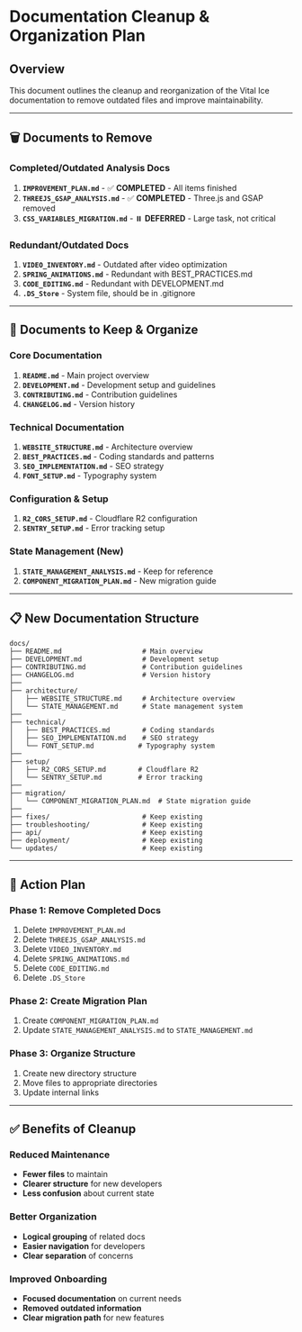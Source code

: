 # Documentation Cleanup & Organization Plan

## Overview

This document outlines the cleanup and reorganization of the Vital Ice documentation to remove outdated files and improve maintainability.

---

## 🗑️ **Documents to Remove**

### **Completed/Outdated Analysis Docs**

1. **`IMPROVEMENT_PLAN.md`** - ✅ **COMPLETED** - All items finished
2. **`THREEJS_GSAP_ANALYSIS.md`** - ✅ **COMPLETED** - Three.js and GSAP removed
3. **`CSS_VARIABLES_MIGRATION.md`** - ⏸️ **DEFERRED** - Large task, not critical

### **Redundant/Outdated Docs**

1. **`VIDEO_INVENTORY.md`** - Outdated after video optimization
2. **`SPRING_ANIMATIONS.md`** - Redundant with BEST_PRACTICES.md
3. **`CODE_EDITING.md`** - Redundant with DEVELOPMENT.md
4. **`.DS_Store`** - System file, should be in .gitignore

---

## 📁 **Documents to Keep & Organize**

### **Core Documentation**

1. **`README.md`** - Main project overview
2. **`DEVELOPMENT.md`** - Development setup and guidelines
3. **`CONTRIBUTING.md`** - Contribution guidelines
4. **`CHANGELOG.md`** - Version history

### **Technical Documentation**

1. **`WEBSITE_STRUCTURE.md`** - Architecture overview
2. **`BEST_PRACTICES.md`** - Coding standards and patterns
3. **`SEO_IMPLEMENTATION.md`** - SEO strategy
4. **`FONT_SETUP.md`** - Typography system

### **Configuration & Setup**

1. **`R2_CORS_SETUP.md`** - Cloudflare R2 configuration
2. **`SENTRY_SETUP.md`** - Error tracking setup

### **State Management (New)**

1. **`STATE_MANAGEMENT_ANALYSIS.md`** - Keep for reference
2. **`COMPONENT_MIGRATION_PLAN.md`** - New migration guide

---

## 📋 **New Documentation Structure**

```
docs/
├── README.md                    # Main overview
├── DEVELOPMENT.md               # Development setup
├── CONTRIBUTING.md              # Contribution guidelines
├── CHANGELOG.md                 # Version history
├──
├── architecture/
│   ├── WEBSITE_STRUCTURE.md     # Architecture overview
│   └── STATE_MANAGEMENT.md      # State management system
├──
├── technical/
│   ├── BEST_PRACTICES.md        # Coding standards
│   ├── SEO_IMPLEMENTATION.md    # SEO strategy
│   └── FONT_SETUP.md           # Typography system
├──
├── setup/
│   ├── R2_CORS_SETUP.md        # Cloudflare R2
│   └── SENTRY_SETUP.md         # Error tracking
├──
├── migration/
│   └── COMPONENT_MIGRATION_PLAN.md  # State migration guide
├──
├── fixes/                       # Keep existing
├── troubleshooting/             # Keep existing
├── api/                         # Keep existing
├── deployment/                  # Keep existing
└── updates/                     # Keep existing
```

---

## 🎯 **Action Plan**

### **Phase 1: Remove Completed Docs**

1. Delete `IMPROVEMENT_PLAN.md`
2. Delete `THREEJS_GSAP_ANALYSIS.md`
3. Delete `VIDEO_INVENTORY.md`
4. Delete `SPRING_ANIMATIONS.md`
5. Delete `CODE_EDITING.md`
6. Delete `.DS_Store`

### **Phase 2: Create Migration Plan**

1. Create `COMPONENT_MIGRATION_PLAN.md`
2. Update `STATE_MANAGEMENT_ANALYSIS.md` to `STATE_MANAGEMENT.md`

### **Phase 3: Organize Structure**

1. Create new directory structure
2. Move files to appropriate directories
3. Update internal links

---

## ✅ **Benefits of Cleanup**

### **Reduced Maintenance**

- **Fewer files** to maintain
- **Clearer structure** for new developers
- **Less confusion** about current state

### **Better Organization**

- **Logical grouping** of related docs
- **Easier navigation** for developers
- **Clear separation** of concerns

### **Improved Onboarding**

- **Focused documentation** on current needs
- **Removed outdated information**
- **Clear migration path** for new features

